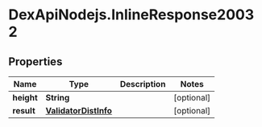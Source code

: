 # DexApiNodejs.InlineResponse20032

## Properties

Name | Type | Description | Notes
------------ | ------------- | ------------- | -------------
**height** | **String** |  | [optional] 
**result** | [**ValidatorDistInfo**](ValidatorDistInfo.md) |  | [optional] 


